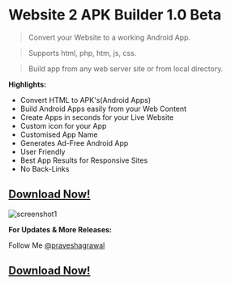 # **Website 2 APK Builder 1.0 Beta**

>Convert your Website to a working Android App.

>Supports html, php, htm, js, css.

>Build app from any web server site or from local directory.

 **Highlights:**
 - Convert HTML to APK's(Android Apps)
 - Build Android Apps easily from your Web Content
 - Create Apps in seconds for your Live Website
 - Custom icon for your App
 - Customised App Name
 - Generates Ad-Free Android App
 - User Friendly
 - Best App Results for Responsive Sites
 - No Back-Links

## **[Download Now!](https://github.com/praveshagrawal/Website-2-APK-Builder/releases/download/Website_2_APK_Builder_v1.0_Beta/Website.to.APK.Builder.exe)**



![screenshot1](https://cloud.githubusercontent.com/assets/12152322/7748234/56726970-ffe0-11e4-8ac0-acc555cd4774.png)

**For Updates & More Releases:**

Follow Me [@praveshagrawal](https://github.com/praveshagrawal/)

## **[Download Now!](https://github.com/praveshagrawal/Website-2-APK-Builder/releases/download/Website_2_APK_Builder_v1.0_Beta/Website.to.APK.Builder.exe)**
